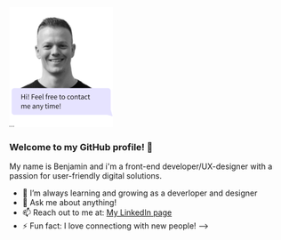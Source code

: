 ![image](https://github.com/Hyggesen/Hyggesen/blob/main/reachoutreadme%201.png)


### Welcome to my GitHub profile! 👋

My name is Benjamin and i'm a front-end developer/UX-designer with a passion for user-friendly digital solutions.

- 🌱 I’m always learning and growing as a deverloper and designer
- 💬 Ask me about anything!
- 📫 Reach out to me at: [My LinkedIn page](https://www.linkedin.com/in/benjaminbruaroy/)
- ⚡ Fun fact: I love connectiong with new people!
-->
